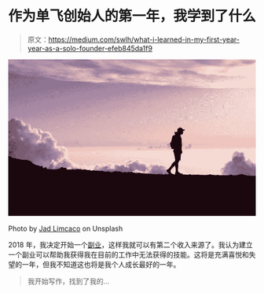 # 作为单飞创始人的第一年，我学到了什么

> 原文：<https://medium.com/swlh/what-i-learned-in-my-first-year-year-as-a-solo-founder-efeb845da1f9>

![](img/3f8d60e73b90273936d1132de731e42b.png)

Photo by [Jad Limcaco](https://unsplash.com/photos/fRggLY1DQTM?utm_source=unsplash&utm_medium=referral&utm_content=creditCopyText) on Unsplash

2018 年，我决定开始一个[副业](https://cronhub.io/)，这样我就可以有第二个收入来源了。我认为建立一个副业可以帮助我获得我在目前的工作中无法获得的技能。这将是充满喜悦和失望的一年，但我不知道这也将是我个人成长最好的一年。

> 我开始写作，找到了我的…